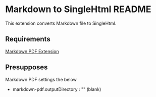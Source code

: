 # Markdown to SingleHtml README

This extension converts Markdown file to SingleHtml.

## Requirements

[Markdown PDF Extension](https://github.com/yzane/vscode-markdown-pdf)

## Presupposes

Markdown PDF settings the below
- markdown-pdf.outputDirectory : "" (blank)

